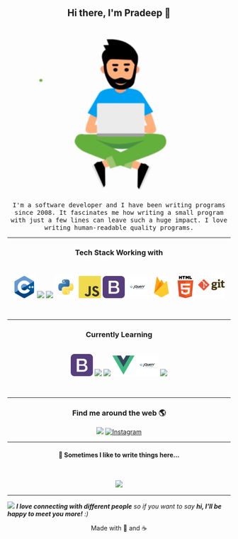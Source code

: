 <h2 align='center'> Hi there, I'm Pradeep 👋</h2>

<p align="center">
    <br><img src="https://github.com/pradeepradyumna/pradeepradyumna/blob/master/deep.gif" width="450px"><br><br>
    <samp>I'm a software developer and I have been writing programs since 2008. It fascinates me how writing a small
        program with just a few lines can leave such a huge impact. I love writing human-readable quality programs.
    </samp>
    <br>

</p>
<hr>

<h3 align="center"> Tech Stack Working with </h3>
<p align="center">
    <br>
    <code><img height="50" src="https://raw.githubusercontent.com/github/explore/80688e429a7d4ef2fca1e82350fe8e3517d3494d/topics/cpp/cpp.png"></code>
    <code><img height="50" src="https://seeklogo.com/images/C/c-sharp-c-logo-02F17714BA-seeklogo.com.png"></code>    
    <code><img height="50" src="https://angular.io/assets/images/logos/angular/angular.png"></code>    
    <code><img height="50" src="https://raw.githubusercontent.com/github/explore/80688e429a7d4ef2fca1e82350fe8e3517d3494d/topics/python/python.png"></code>
    <code><img height="50" src="https://raw.githubusercontent.com/github/explore/80688e429a7d4ef2fca1e82350fe8e3517d3494d/topics/javascript/javascript.png"></code>
    <code><img height="50" src="https://raw.githubusercontent.com/github/explore/80688e429a7d4ef2fca1e82350fe8e3517d3494d/topics/bootstrap/bootstrap.png"></code>
    <code><img height="50" src="https://raw.githubusercontent.com/github/explore/5c058a388828bb5fde0bcafd4bc867b5bb3f26f3/topics/jquery/jquery.png"></code>
    <code><img height="50" src="https://raw.githubusercontent.com/github/explore/80688e429a7d4ef2fca1e82350fe8e3517d3494d/topics/firebase/firebase.png"></code>
    <code><img height="50" src="https://raw.githubusercontent.com/github/explore/80688e429a7d4ef2fca1e82350fe8e3517d3494d/topics/html/html.png"></code>
    <code><img height="60" src="https://raw.githubusercontent.com/github/explore/80688e429a7d4ef2fca1e82350fe8e3517d3494d/topics/git/git.png"></code>
</p><br>
<hr>

<h3 align="center"> Currently Learning </h3>
<p align="center">
    <br>
    <code><img height="50" src="https://raw.githubusercontent.com/github/explore/80688e429a7d4ef2fca1e82350fe8e3517d3494d/topics/bootstrap/bootstrap.png"></code>
    <code><img height="50" src="https://www.kindpng.com/picc/m/355-3557482_flutter-logo-png-transparent-png.png"></code>
    <code><img height="50" src="https://www.pinclipart.com/picdir/middle/537-5374089_react-js-logo-clipart.png"></code>
    <code><img height="50" src="https://raw.githubusercontent.com/github/explore/5c058a388828bb5fde0bcafd4bc867b5bb3f26f3/topics/vue/vue.png"></code>
    <code><img height="50" src="https://raw.githubusercontent.com/github/explore/5c058a388828bb5fde0bcafd4bc867b5bb3f26f3/topics/jquery/jquery.png"></code>
    <code><img height="50" src="https://img.favpng.com/23/14/0/machine-learning-deep-learning-artificial-intelligence-supervised-learning-support-vector-machine-png-favpng-pk6kR3fbraDTCN1B9ijfqCV9K.jpg"></code>
</p><br>
<hr>

<h3 align='center'>Find me around the web 🌎 </h3>

<p align='center'>
    <a href="https://www.linkedin.com/in/pradeep-pradyumna-7291834a/"><img
            src="https://img.shields.io/badge/linkedin-%230077B5.svg?&style=for-the-badge&logo=linkedin&logoColor=white" /></a>
    <a href="https://www.instagram.com/itspradeepradyumna/" target="_blank"><img
            src="https://img.shields.io/badge/Instagram-%23E4405F.svg?&style=for-the-badge&logo=instagram&logoColor=white"
            alt="Instagram"></a>
</p>
<hr>
<h4 align='center'>💬 Sometimes I like to write things here...</h4>
<br>
<p align='center' align='right'>
    <a href="https://medium.com/@pradeepradyumna"><img
            src="https://img.shields.io/badge/Medium%20-%231572B6.svg?&style=for-the-badge&logo=medium&logoColor=white" /></a>
</p>
<hr>
<p>
    <img src="https://media.giphy.com/media/xT0xeOGAGEAuQK1ujm/giphy.gif" width="150" />
    <em><b>I love connecting with different people</b> so if you want to say <b>hi, I'll be happy to meet you more!</b>
        :)</em>
</p>

<p align="center">
    Made with 💖 and ☕</p>
